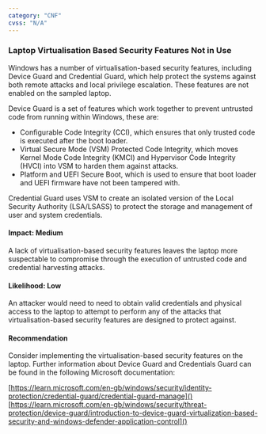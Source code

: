 ```yaml
---
category: "CNF"
cvss: "N/A"
---
```

### Laptop Virtualisation Based Security Features Not in Use
Windows has a number of virtualisation-based security features, including Device Guard and Credential Guard, which help protect the systems against both remote attacks and local privilege escalation. These features are not enabled on the sampled laptop.

Device Guard is a set of features which work together to prevent untrusted code from running within Windows, these are:

* Configurable Code Integrity (CCI), which ensures that only trusted code is executed after the boot loader.
* Virtual Secure Mode (VSM) Protected Code Integrity, which moves Kernel Mode Code Integrity (KMCI) and Hypervisor Code Integrity (HVCI) into VSM to harden them against attacks.
* Platform and UEFI Secure Boot, which is used to ensure that boot loader and UEFI firmware have not been tampered with.

Credential Guard uses VSM to create an isolated version of the Local Security Authority (LSA/LSASS) to protect the storage and management of user and system credentials.
#### Impact: Medium
A lack of virtualisation-based security features leaves the laptop more suspectable to compromise through the execution of untrusted code and credential harvesting attacks.
#### Likelihood: Low
An attacker would need to need to obtain valid credentials and physical access to the laptop to attempt to perform any of the attacks that virtualisation-based security features are designed to protect against.
#### Recommendation
Consider implementing the virtualisation-based security features on the laptop. Further information about Device Guard and Credentials Guard can be found in the following Microsoft documentation:

[https://learn.microsoft.com/en-gb/windows/security/identity-protection/credential-guard/credential-guard-manage]()
[https://learn.microsoft.com/en-gb/windows/security/threat-protection/device-guard/introduction-to-device-guard-virtualization-based-security-and-windows-defender-application-control]()
